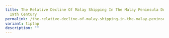 ```yaml
---
title: The Relative Decline Of Malay Shipping In The Malay Peninsula During The
  19th Century
permalink: /the-relative-decline-of-malay-shipping-in-the-malay-peninsula-during-the-19th-century/
variant: tiptap
description: ""
---
```

